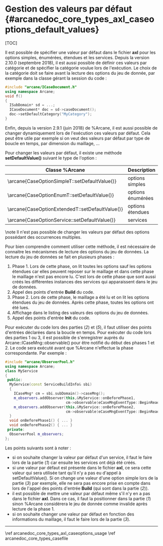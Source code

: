 ﻿# Gestion des valeurs par défaut {#arcanedoc_core_types_axl_caseoptions_default_values}

[TOC]

Il est possible de spécifier une valeur par défaut dans le fichier
**axl** pour les options simples, énumérées, étendues et les
services. Depuis la version 2.10.0 (septembre 2018), il est aussi possible
de définir ces valeurs par catégorie et de spécifier la catégorie
voulue lors de l'exécution. Le choix de la catégorie doit se faire
avant la lecture des options du jeu de donnée, par exemple dans la
classe gérant la session du code :
```cpp
#include "arcane/ICaseDocument.h"
using namespace Arcane;
void f()
{
  ISubDomain* sd = ...;
  ICaseDocument* doc = sd->caseDocument();
  doc->setDefaultCategory("MyCategory");
}
```

Enfin, depuis la version 2.9.1 (juin 2018) de %Arcane, il est aussi possible
de changer dynamiquement lors de l'exécution ces valeurs par
défaut. Cela peut être utile par exemple si on veut des valeurs par
défaut par type de boucle en temps, par dimension du maillage, ...

Pour changer les valeurs par défaut, il existe une méthode
**setDefaultValue()** suivant le type de l'option :

| Classe %Arcane                                  |  Description
|-------------------------------------------------|---------------------------------------
| \arcane{CaseOptionSimpleT::setDefaultValue()}   | options simples
| \arcane{CaseOptionEnumT::setDefaultValue()}     | options énumérées
| \arcane{CaseOptionExtendedT::setDefaultValue()} | options étendues
| \arcane{CaseOptionService::setDefaultValue()}   | services

\note Il n'est pas possible de changer les valeurs par défaut des options
possédant des occurrences multiples.

Pour bien comprendre comment utiliser cette méthode, il est nécessaire
de connaitre les mécanismes de lecture des options du jeu de
données. La lecture du jeu de données se fait en plusieurs phases :
1. Phase 1. Lors de cette phase, on lit toutes les options sauf les
   options étendues car elles peuvent reposer sur le maillage et dans
   cette phase le maillage n'est pas encore lu. C'est lors de cette
   phase que sont aussi créés les différentes instances des services
   qui apparaissent dans le jeu de données.
2. Appel des points d'entrée **Build** du code.
3. Phase 2. Lors de cette phase, le maillage a été lu et on lit les
   options étendues du jeu de données. Après cette phase, toutes les
   options ont été lues.
4. Affichage dans le listing des valeurs des options du jeu de
   données.
5. Appel des points d'entrée **Init** du code.

Pour exécuter du code lors des parties (*2*) et (*5*), il faut utiliser des
points d'entrées déclarées dans la boucle en temps. Pour exécuter du code lors des parties 1 ou 3, il
est possible de s'enregistrer auprès du Arcane::ICaseMng::observable()
pour être notifié du début des phases 1 et 2. Le code sera exécuté
avant que %Arcane n'effectue la phase correspondante. Par exemple :

```cpp
#include "arcane/ObserverPool.h"
using namespace Arcane;
class MyService
{
 public:
  MyService(const ServiceBuildInfo& sbi)
  {
    ICaseMng* cm = sbi.subDomain()->caseMng();
    m_observers.addObserver(this,&MyService::onBeforePhase1,
                            cm->observable(eCaseMngEventType::BeginReadOptionsPhase1));
    m_observers.addObserver(this,&MyService::onBeforePhase2,
                            cm->observable(eCaseMngEventType::BeginReadOptionsPhase2));
  }
  void onBeforePhase1() { ... }
  void onBeforePhase2() { ... }
 private:
  ObserverPool m_observers;
};
```

Les points suivants sont à noter :

- si on souhaite changer la valeur par défaut d'un service, il faut le
  faire lors de la partie (*1*) car ensuite les services ont déjà été
  créés.
- si une valeur par défaut est présente dans le fichier **axl**, ce
  sera cette valeur qui sera utilisée tant qu'il n'y a pas eu d'appel
  à setDefaultValue(). Si on change une valeur d'une option simple
  lors de la partie (*3*) par exemple, elle ne sera pas encore prise
  en compte dans lors de l'appel des points d'entrée **Build** (qui
  sont dans la partie (*2*)).
- il est possible de mettre une valeur par défaut même s'il n'y en a
  pas dans le fichier **axl**. Dans ce cas, il faut la positionner
  dans la partie (*1*) sinon %Arcane considérera le jeu de donnée
  comme invalide après lecture de la phase 1.
- si on souhaite changer une valeur par défaut en fonction des
  informations du maillage, il faut le faire lors de la partie (*3*).


____

<div class="section_buttons">
<span class="back_section_button">
\ref arcanedoc_core_types_axl_caseoptions_usage
</span>
<span class="next_section_button">
\ref arcanedoc_core_types_casefile
</span>
</div>
